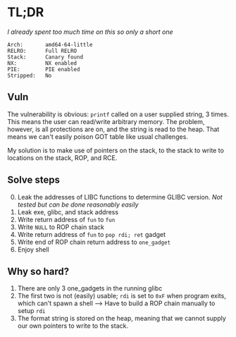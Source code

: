# TL;DR
*I already spent too much time on this so only a short one*
```
Arch:       amd64-64-little
RELRO:      Full RELRO
Stack:      Canary found
NX:         NX enabled
PIE:        PIE enabled
Stripped:   No
```
## Vuln
The vulnerability is obvious: `printf` called on a user supplied string, 3 times. This means the
user can read/write arbitrary memory. The problem, however, is all protections are on, and the
string is read to the heap. That means we can't easily poison GOT table like usual challenges.

My solution is to make use of pointers on the stack, to the stack to write to locations on the
stack, ROP, and RCE.

## Solve steps
0. Leak the addresses of LIBC functions to determine GLIBC version. *Not tested but can be done
   reasonably easily*
1. Leak exe, glibc, and stack address
2. Write return address of `fun` to `fun`
3. Write `NULL` to ROP chain stack
4. Write return address of `fun` to `pop rdi; ret` gadget
5. Write end of ROP chain return address to `one_gadget`
6. Enjoy shell

## Why so hard?
1. There are only 3 one_gadgets in the running glibc
2. The first two is not (easily) usable; `rdi` is set to `0xF` when program exits, which can't
   spawn a shell --> Have to build a ROP chain manually to setup `rdi`
3. The format string is stored on the heap, meaning that we cannot supply our own pointers to
   write to the stack.
